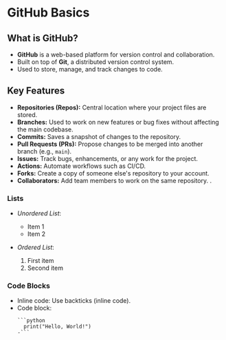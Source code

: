 # GitHub Basics

## What is GitHub?
- **GitHub** is a web-based platform for version control and collaboration.
- Built on top of **Git**, a distributed version control system.
- Used to store, manage, and track changes to code.

## Key Features
- **Repositories (Repos):** Central location where your project files are stored.
- **Branches:** Used to work on new features or bug fixes without affecting the main codebase.
- **Commits:** Saves a snapshot of changes to the repository.
- **Pull Requests (PRs):** Propose changes to be merged into another branch (e.g., `main`).
- **Issues:** Track bugs, enhancements, or any work for the project.
- **Actions:** Automate workflows such as CI/CD.
- **Forks:** Create a copy of someone else's repository to your account.
- **Collaborators:** Add team members to work on the same repository.
.

### Lists
- *Unordered List*:
  
  - Item 1
  - Item 2
  
- *Ordered List*:
  
  1. First item
  2. Second item
  

### Code Blocks
- Inline code: Use backticks \(inline code\).
- Code block:
  ```
  ```python
    print("Hello, World!")
  -```
  ```
